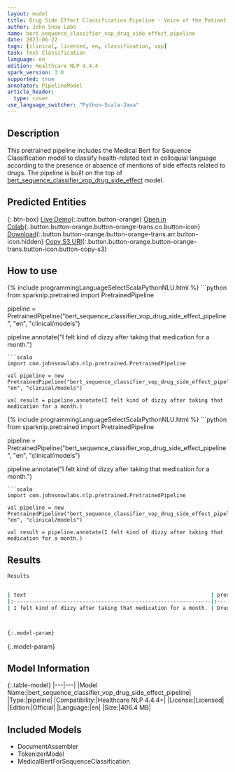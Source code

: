 ```yaml
---
layout: model
title: Drug Side Effect Classification Pipeline - Voice of the Patient
author: John Snow Labs
name: bert_sequence_classifier_vop_drug_side_effect_pipeline
date: 2023-06-22
tags: [clinical, licensed, en, classification, vop]
task: Text Classification
language: en
edition: Healthcare NLP 4.4.4
spark_version: 3.0
supported: true
annotator: PipelineModel
article_header:
  type: cover
use_language_switcher: "Python-Scala-Java"
---
```


## Description

This pretrained pipeline includes the Medical Bert for Sequence Classification model to classify health-related text in colloquial language according to the presence or absence of mentions of side effects related to drugs. The pipeline is built on the top of [bert_sequence_classifier_vop_drug_side_effect](https://nlp.johnsnowlabs.com/2023/06/13/bert_sequence_classifier_vop_drug_side_effect_en.html) model.

## Predicted Entities



{:.btn-box}
[Live Demo](https://demo.johnsnowlabs.com/healthcare/VOP/){:.button.button-orange}
[Open in Colab](https://colab.research.google.com/github/JohnSnowLabs/spark-nlp-workshop/blob/master/tutorials/streamlit_notebooks/healthcare/VOICE_OF_PATIENT.ipynb){:.button.button-orange.button-orange-trans.co.button-icon}
[Download](https://s3.amazonaws.com/auxdata.johnsnowlabs.com/clinical/models/bert_sequence_classifier_vop_drug_side_effect_pipeline_en_4.4.4_3.0_1687409134262.zip){:.button.button-orange.button-orange-trans.arr.button-icon.hidden}
[Copy S3 URI](s3://auxdata.johnsnowlabs.com/clinical/models/bert_sequence_classifier_vop_drug_side_effect_pipeline_en_4.4.4_3.0_1687409134262.zip){:.button.button-orange.button-orange-trans.button-icon.button-copy-s3}

## How to use

<div class="tabs-box" markdown="1">
{% include programmingLanguageSelectScalaPythonNLU.html %}
```python
from sparknlp.pretrained import PretrainedPipeline

pipeline = PretrainedPipeline("bert_sequence_classifier_vop_drug_side_effect_pipeline", "en", "clinical/models")

pipeline.annotate("I felt kind of dizzy after taking that medication for a month.")
```
```scala
import com.johnsnowlabs.nlp.pretrained.PretrainedPipeline

val pipeline = new PretrainedPipeline("bert_sequence_classifier_vop_drug_side_effect_pipeline", "en", "clinical/models")

val result = pipeline.annotate(I felt kind of dizzy after taking that medication for a month.)
```
</div>

<div class="tabs-box" markdown="1">
{% include programmingLanguageSelectScalaPythonNLU.html %}
```python
from sparknlp.pretrained import PretrainedPipeline

pipeline = PretrainedPipeline("bert_sequence_classifier_vop_drug_side_effect_pipeline", "en", "clinical/models")

pipeline.annotate("I felt kind of dizzy after taking that medication for a month.")
```
```scala
import com.johnsnowlabs.nlp.pretrained.PretrainedPipeline

val pipeline = new PretrainedPipeline("bert_sequence_classifier_vop_drug_side_effect_pipeline", "en", "clinical/models")

val result = pipeline.annotate(I felt kind of dizzy after taking that medication for a month.)
```
</div>

## Results

```bash
Results


| text                                                           | prediction   |
|:---------------------------------------------------------------|:-------------|
| I felt kind of dizzy after taking that medication for a month. | Drug_AE      |



{:.model-param}
```

{:.model-param}
## Model Information

{:.table-model}
|---|---|
|Model Name:|bert_sequence_classifier_vop_drug_side_effect_pipeline|
|Type:|pipeline|
|Compatibility:|Healthcare NLP 4.4.4+|
|License:|Licensed|
|Edition:|Official|
|Language:|en|
|Size:|406.4 MB|

## Included Models

- DocumentAssembler
- TokenizerModel
- MedicalBertForSequenceClassification